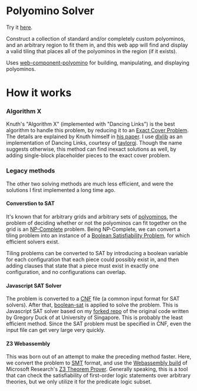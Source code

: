 # Polyomino Solver

Try it [here](https://cemulate.github.io/polyomino-solver).

Construct a collection of standard and/or completely custom polyominos, and an arbitrary region to fit them in, and this web app will find and display a valid tiling that places all of the polyominos in the region (if it exists).

Uses [web-component-polyomino](https://github.com/cemulate/web-component-polyomino) for building, manipulating, and displaying polyominos.

# How it works

### Algorithm X

Knuth's "Algorithm X" (implemented with "Dancing Links") is the best algorithm to handle this problem, by reducing it to an [Exact Cover Problem](https://en.wikipedia.org/wiki/Exact_cover).
The details are explained by Knuth himself in [his paper](https://arxiv.org/abs/cs/0011047).
I use [dlxlib](https://github.com/taylorjg/dlxlibjs/blob/master/src/dlx.js) as an implementation of Dancing Links, courtesy of [taylorgj](https://github.com/taylorjg).
Though the name suggests otherwise, this method can find inexact solutions as well, by adding single-block placeholder pieces to the exact cover problem.

### Legacy methods

The other two solving methods are much less efficient, and were the solutions I first implemented a long time ago.

#### Converstion to SAT

It's known that for arbitrary grids and arbitrary sets of [polyominos](https://en.wikipedia.org/wiki/Polyomino), the problem of deciding whether or not the polyominos can fit together on the grid is an [NP-Complete](https://en.wikipedia.org/wiki/NP-completeness) problem. Being NP-Complete, we can convert a tiling problem into an instance of a [Boolean Satisfiability Problem](https://en.wikipedia.org/wiki/Boolean_satisfiability_problem), for which efficient solvers exist.

Tiling problems can be converted to SAT by introducing a boolean variable for each configuration that each piece could possibly exist in, and then adding clauses that state that a piece must exist in exactly one configuration, and no configurations can overlap.

#### Javascript SAT Solver

The problem is converted to a [CNF](https://en.wikipedia.org/wiki/Conjunctive_normal_form) file (a common input format for SAT solvers).
After that, [boolean-sat](https://www.npmjs.com/package/boolean-sat) is applied to solve the problem.
This is Javascript SAT solver based on my [forked repo](https://github.com/cemulate/SAT.js) of the original code written by Gregory Duck of at University of Singapore.
This is probably the least efficient method.
Since the SAT problem must be specified in CNF, even the input file can get very large very quickly.

#### Z3 Webassembly

This was born out of an attempt to make the preceding method faster.
Here, we convert the problem to [SMT](http://smtlib.cs.uiowa.edu/) format, and use the [Webassembly build](https://github.com/cpitclaudel/z3.wasm) of Microsoft Research's [Z3 Theorem Prover](https://github.com/Z3Prover/z3).
Generally speaking, this is a tool that can check the satisfiability of first-order logic statements over arbitrary theories, but we only utilize it for the predicate logic subset.
